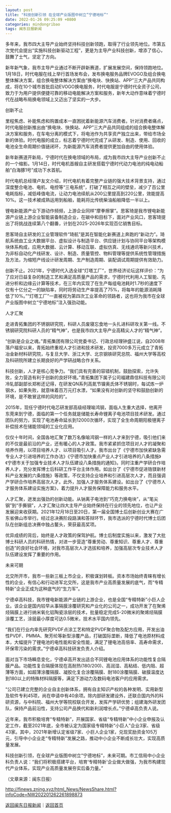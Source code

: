 ```yaml
---
layout: post
title: "科技创新引领 在全球产业版图中树立“宁德地标”"
date: 2022-01-26 09:25:09 +0800
categories: mindongribao
tags: 闽东日报新闻
---
```

<p>多年来，我市四大主导产业始终坚持科技创新领跑，取得了行业领先地位。市第五次党代会提出“实施科技创新驱动工程”，更是为主导产业科技创新，增添了信心，鼓舞了士气，坚定了方向。</p>
 <p>新年新气象，我市主导产业通过不断开辟新赛道，扩展发展空间，保持领跑地位。1月18日，时代电服在线上举行首场发布会，发布换电服务品牌EVOGO及组合换电整体解决方案，组合换电整体解决方案由“换电块、快换站、APP”三大产品共同构成，将在10个城市首批启动EVOGO换电服务，时代电服是宁德时代全资子公司，致力于为用户提供便捷可靠的移动电能解决方案和服务，新年大动作意味着宁德时代在战略布局换电领域上又迈出了坚实的一大步。</p>
 <p>创新不止</p>
 <p>里程焦虑、补能焦虑和购置成本一直困扰着新能源汽车消费者。针对消费者痛点，时代电服创新推出由“换电块、快换站、APP”三大产品共同组成的组合换电整体解决方案和服务，在车电分离的模式下，将电池作为共享资产独立出来，带给市场全新的体验。时代电服的成立，标志着宁德时代完成了从研发、制造、使用、回收的电池全生命周期价值链闭环，为新能源汽车消费者提供更加自由的使用体验。</p>
 <p>新年新赛道开新局，宁德时代在换电领域的布局，成为我市四大主导产业创新不止的一个缩影。1月14日，时代电机首艘自主研发搭载宁德时代动力电池的纯电动船舶“白海豚1号”成功下水首航。</p>
 <p>时代电机总经理卢友文介绍，时代电机有着完整产业链的强大技术背景支持，通过深度整合电池、电机、电控等“三电系统”，打破了相互之间的壁垒，减少了百公里电耗指标，减低峰值电流，让动力电池续航从200公里提高到220公里，效能提高10%。这一技术被成熟运用到船舶，能耗将比传统柴油船舶降低一半以上。</p>
 <p>锂电新能源产业下游动作频频，上游企业同样“摩拳擦掌”。思客琦是我市锂电新能源产业链上游企业智能装备制造企业，在碳中和目标下，面对产业风口，思客琦提出了将挑战连续第八个翻番，计划在2025-2026年实现百亿销售目标。</p>
 <p>思客琦自主研发的工业管理软件“琦航”是其在智能化新赛道上奔跑的“新动力”。琦航系统由工业大数据平台、虚拟设计与制造平台、供应链计划与协同平台等架构模块体系构成，应用大数据、云计算、移动互联、虚拟仿真、无线通讯等新兴技术，为非标自动化产线研发、设计、制造、质量管控、物料管理等提供系统性管理措施及方法，为缩短产线设计研发周期、生产制造周期、装配调试周期提供有效助力。</p>
 <p>创新不止。2021年，宁德时代入选全球“灯塔工厂”，世界经济论坛这样评价：“为了应对日益复杂的制造工艺和满足高质量产品的需求，宁德时代利用人工智能、先进分析和边缘云计算等技术，在三年内实现了在生产每组电池耗时1.7秒的速度下仅有十亿分之一的缺陷率，同时将劳动生产率提高了75%，将每年的能源消耗降低了10%。”“灯塔工厂”一直被视为第四次工业革命的领路者，这也将为我市在全球产业版图中树立“宁德地标”注入强劲动能。</p>
 <p>人才汇聚</p>
 <p>走进青拓集团的不锈钢研究院，科研人员废寝忘食地一头扎进科研攻关第一线。不锈钢研究院科研人员的“精气神”，也是我市四大主导产业高精尖人才的“精气神”。</p>
 <p>“创新是企业之魂。”青拓集团有限公司党委书记、行政总经理钟盛江说，自2008年落户福安以来，青拓始终重视人才引进和技术研发，投资7000多万元成立了青拓冶金新材料研究院，与复旦大学、浙江大学、北京钢铁研究总院、福州大学等高校及科研院所建立长期良好的产学研战略合作关系。</p>
 <p>科技创新，人才是核心竞争力。“我们具有完善的容错机制，鼓励探索，允许失败，全力营造有利于创新的良好环境。”青拓集团下属子公司福建鼎信科技有限公司冷轧部副部长郑彬还记得，在研发QN系列高氮节镍奥氏体不锈钢时，每试炼一炉钢水，如果失败，就意味着百万元打水漂，“如果没有对创新的坚守和鼓励创新的环境，是不敢冒这样的风险的”。</p>
 <p>2015年，现任宁德时代电芯研发部高级经理喻鸿钢，面临人生重大选择，他离开东莞来到宁德，面临的第一个任务就是储能长寿命锂离子电池项目技术研发。通过团队的努力，实现了电池寿命延长到12000次循环，实现了全生命周期阳极锂离子补偿技术在储能领域的工业化应用。</p>
 <p>仅仅十年时间，全国各地汇聚了数万名像喻鸿钢一样的人才来到宁德，吸引他们来的不仅是最前沿的产业，还有暖心的人才政策。我市紧紧抓住项目对人才的凝聚和培养作用，以项目培养人才、以项目吸引人才。我市出台了《宁德市加快紧缺急需专业人才引进培养的工作办法》《宁德市加快重点产业人才引进培养的八条措施》《宁德市关于加强专业技术人才队伍建设八条措施的通知》。同时注重产学研合作培养人才，充分发挥博士后科研工作平台主体作用。如出台了《宁德市促进锆镁新材料产业发展的六条措施》等政策，不仅支持企业培养和引进高层次人才，而且强调产学研合作培养高层次人才。此外，加强人才服务体系建设。如出台了《宁德市人才服务体系建设实施方案》，着力提升人才服务保障能力和服务水平。</p>
 <p>人才汇聚，迸发出强劲的创新动能。从钠离子电池到“巧克力换电块”，从“笔尖钢”到“手撕钢”，人才汇聚让四大主导产业始终保持在行业的领先地位，也让产业发展迎来收获期。2021年12月18日至20日，第一届全国博士后创新创业大赛在广东省佛山市举行。经过总决赛阶段路演和答辩环节，我市选派的宁德时代博士后团队在创新组总决赛中独占鳌头，荣获最高奖项。</p>
 <p>优异成绩的背后，始终是人才政策的保驾护航。博士后制度实施以来，激发了大批博士科研人员的科研热情，对进一步营造“尊重劳动、尊重知识、尊重人才、尊重创造”的良好社会环境，对我市高层次人才选拔和培养，加强高层次专业技术人才队伍建设发挥了重要的作用。</p>
 <p>未来可期</p>
 <p>北交所开市，我市一些新三板上市企业，积极谋划转板。资本市场始终青睐有增长性的企业，有信心和行动进军北交所，这是我市产业高质量发展的底气，而“专精特新”企业正成为这种底气的“生力军”。</p>
 <p>宁德卓高科技，我市锂电新能源产业链的上游企业，也是全国“专精特新”小巨人企业。该企业是国内较早从事隔膜涂覆研究和产业化的公司之一，成功开发了在聚烯烃隔膜上进行纳米氧化铝陶瓷涂层的技术，批量稳定完成5-20微米的聚烯烃隔膜涂覆工艺，涂层最小厚度可达0.5微米，技术水平国内领先。</p>
 <p>“我们在行业内率先研究PVDF点涂工艺和特定PVDF聚合物及配方应用，开发出油性PVDF、PMMA、聚芳纶等新型涂覆产品，打破国际垄断，降低了电池原材料成本，大幅提升了锂电池的电性能和安全性能，满足了锂电池高倍率、高寿命需求，环保零污染的需求。”宁德卓高科技研发负责人介绍。</p>
 <p>面对当下市场瞬息变化，宁德卓高开发出适合不同锂电池应用体系的功能性复合隔膜产品。功能性复合隔膜体现在高耐热(180/200)、高润湿、高粘结、低内阻、超薄等方面，如超薄涂覆隔膜、凝胶化复合涂覆隔膜、耐180涂覆隔膜、破膜温度达到180以上的特殊材料隔膜等，满足下游动力及数码电池客户的应用需求。</p>
 <p>“公司已建立完整的企业自主创新体系，拥有自主知识产权的各种发明、实用新型及软件专利45项，尚在申请中有40余项。除内部研发建设外，还联合国内外的科研资源，与中科院、福州大学等院校联合开发，发挥产学研优势；组建海外研发团队，保持产品前沿性，支持公司产品换代和新利润增长点。”宁德卓高负责人说。</p>
 <p>近年来，我市积极培育“专精特新”，开展国家、省级“专精特新”中小企业申报及认定工作，截至2021年底，全市被认定为国家级专精特新“小巨人”企业3家、省级43家。其中，2021年新增认定省级7家、小巨人企业1家，兑现奖励资金105万元，引导中小企业走“专精特新”发展之路，推动中小企业不断成长壮大，实现高质量发展。</p>
 <p>科技创新引领，在全球产业版图中树立“宁德地标”，未来可期。市工信局中小企业科负责人说：“我们将积极搭建平台，培育‘专精特新’企业做大做强，为我市构建现代产业体系，实现产业高质量发展夯实后备力量。”</p><p class="em_media">（文章来源：闽东日报）</p>

<http://finews.zning.xyz/html_News/NewsShare.html?infoCode=NW202201262261898873>

[返回闽东日报新闻](//finews.withounder.com/category/mindongribao.html)｜[返回首页](//finews.withounder.com/)